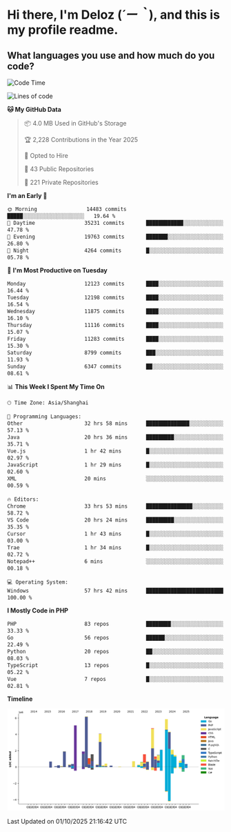 # **Hi there, I'm Deloz (*´ー｀*), and this is my profile readme.**

## **What languages you use and how much do you code?**

<!--START_SECTION:waka-->
![Code Time](http://img.shields.io/badge/Code%20Time-7%2C668%20hrs%2032%20mins-blue)

![Lines of code](https://img.shields.io/badge/From%20Hello%20World%20I%27ve%20Written-54.0%20million%20lines%20of%20code-blue)

**🐱 My GitHub Data** 

> 📦 4.0 MB Used in GitHub's Storage 
 > 
> 🏆 2,228 Contributions in the Year 2025
 > 
> 💼 Opted to Hire
 > 
> 📜 43 Public Repositories 
 > 
> 🔑 221 Private Repositories 
 > 
**I'm an Early 🐤** 

```text
🌞 Morning                14483 commits       █████░░░░░░░░░░░░░░░░░░░░   19.64 % 
🌆 Daytime                35231 commits       ████████████░░░░░░░░░░░░░   47.78 % 
🌃 Evening                19763 commits       ███████░░░░░░░░░░░░░░░░░░   26.80 % 
🌙 Night                  4264 commits        █░░░░░░░░░░░░░░░░░░░░░░░░   05.78 % 
```
📅 **I'm Most Productive on Tuesday** 

```text
Monday                   12123 commits       ████░░░░░░░░░░░░░░░░░░░░░   16.44 % 
Tuesday                  12198 commits       ████░░░░░░░░░░░░░░░░░░░░░   16.54 % 
Wednesday                11875 commits       ████░░░░░░░░░░░░░░░░░░░░░   16.10 % 
Thursday                 11116 commits       ████░░░░░░░░░░░░░░░░░░░░░   15.07 % 
Friday                   11283 commits       ████░░░░░░░░░░░░░░░░░░░░░   15.30 % 
Saturday                 8799 commits        ███░░░░░░░░░░░░░░░░░░░░░░   11.93 % 
Sunday                   6347 commits        ██░░░░░░░░░░░░░░░░░░░░░░░   08.61 % 
```


📊 **This Week I Spent My Time On** 

```text
🕑︎ Time Zone: Asia/Shanghai

💬 Programming Languages: 
Other                    32 hrs 58 mins      ██████████████░░░░░░░░░░░   57.13 % 
Java                     20 hrs 36 mins      █████████░░░░░░░░░░░░░░░░   35.71 % 
Vue.js                   1 hr 42 mins        █░░░░░░░░░░░░░░░░░░░░░░░░   02.97 % 
JavaScript               1 hr 29 mins        █░░░░░░░░░░░░░░░░░░░░░░░░   02.60 % 
XML                      20 mins             ░░░░░░░░░░░░░░░░░░░░░░░░░   00.59 % 

🔥 Editors: 
Chrome                   33 hrs 53 mins      ███████████████░░░░░░░░░░   58.72 % 
VS Code                  20 hrs 24 mins      █████████░░░░░░░░░░░░░░░░   35.35 % 
Cursor                   1 hr 43 mins        █░░░░░░░░░░░░░░░░░░░░░░░░   03.00 % 
Trae                     1 hr 34 mins        █░░░░░░░░░░░░░░░░░░░░░░░░   02.72 % 
Notepad++                6 mins              ░░░░░░░░░░░░░░░░░░░░░░░░░   00.18 % 

💻 Operating System: 
Windows                  57 hrs 42 mins      █████████████████████████   100.00 % 
```

**I Mostly Code in PHP** 

```text
PHP                      83 repos            ████████░░░░░░░░░░░░░░░░░   33.33 % 
Go                       56 repos            ██████░░░░░░░░░░░░░░░░░░░   22.49 % 
Python                   20 repos            ██░░░░░░░░░░░░░░░░░░░░░░░   08.03 % 
TypeScript               13 repos            █░░░░░░░░░░░░░░░░░░░░░░░░   05.22 % 
Vue                      7 repos             █░░░░░░░░░░░░░░░░░░░░░░░░   02.81 % 
```



**Timeline**

![Lines of Code chart](https://raw.githubusercontent.com/deloz/deloz/main/assets/bar_graph.png)


 Last Updated on 01/10/2025 21:16:42 UTC
<!--END_SECTION:waka-->
